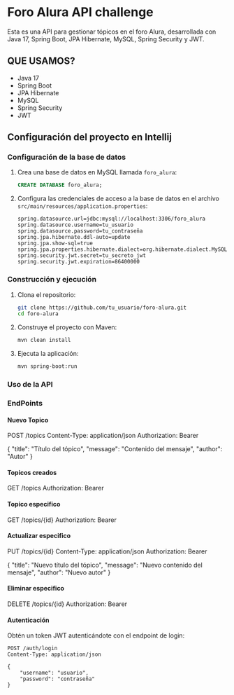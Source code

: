 # Foro Alura API challenge

Esta es una API para gestionar tópicos en el foro Alura, desarrollada con Java 17, Spring Boot, JPA Hibernate, MySQL, Spring Security y JWT.

## QUE USAMOS?
- Java 17
- Spring Boot
- JPA Hibernate
- MySQL
- Spring Security
- JWT

## Configuración del proyecto en Intellij

### Configuración de la base de datos

1. Crea una base de datos en MySQL llamada `foro_alura`:

    ```sql
    CREATE DATABASE foro_alura;
    ```

2. Configura las credenciales de acceso a la base de datos en el archivo `src/main/resources/application.properties`:

    ```properties
    spring.datasource.url=jdbc:mysql://localhost:3306/foro_alura
    spring.datasource.username=tu_usuario
    spring.datasource.password=tu_contraseña
    spring.jpa.hibernate.ddl-auto=update
    spring.jpa.show-sql=true
    spring.jpa.properties.hibernate.dialect=org.hibernate.dialect.MySQL5Dialect
    spring.security.jwt.secret=tu_secreto_jwt
    spring.security.jwt.expiration=86400000
    ```

### Construcción y ejecución

1. Clona el repositorio:

    ```bash
    git clone https://github.com/tu_usuario/foro-alura.git
    cd foro-alura
    ```

2. Construye el proyecto con Maven:

    ```bash
    mvn clean install
    ```

3. Ejecuta la aplicación:

    ```bash
    mvn spring-boot:run
    ```

### Uso de la API

### EndPoints 

#### Nuevo Topico

POST /topics
Content-Type: application/json
Authorization: Bearer <token>

{
    "title": "Título del tópico",
    "message": "Contenido del mensaje",
    "author": "Autor"
}

#### Topicos creados

GET /topics
Authorization: Bearer <token>

#### Topico especifico

GET /topics/{id}
Authorization: Bearer <token>

#### Actualizar especifico

PUT /topics/{id}
Content-Type: application/json
Authorization: Bearer <token>

{
    "title": "Nuevo título del tópico",
    "message": "Nuevo contenido del mensaje",
    "author": "Nuevo autor"
}

#### Eliminar especifico

DELETE /topics/{id}
Authorization: Bearer <token>


#### Autenticación

Obtén un token JWT autenticándote con el endpoint de login:

```http
POST /auth/login
Content-Type: application/json

{
    "username": "usuario",
    "password": "contraseña"
}


